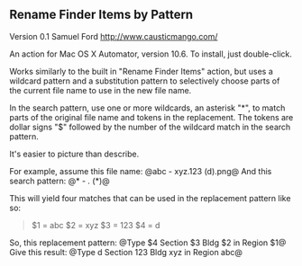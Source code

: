 Rename Finder Items by Pattern
------------------------------

Version 0.1
Samuel Ford
http://www.causticmango.com/

An action for Mac OS X Automator, version 10.6. To install, just 
double-click.

Works similarly to the built in "Rename Finder Items" action, but uses
a wildcard pattern and a substitution pattern to selectively choose
parts of the current file name to use in the new file name.

In the search pattern, use one or more wildcards, an asterisk "*", to
match parts of the original file name and tokens in the replacement.
The tokens are dollar signs "$" followed by the number of the wildcard
match in the search pattern.

It's easier to picture than describe.

For example, assume this file name: @abc - xyz.123 (d).png@
And this search pattern: @* - *.* (*)@

This will yield four matches that can be used in the replacement 
pattern like so:

> $1 = abc
> $2 = xyz
> $3 = 123
> $4 = d

So, this replacement pattern: @Type $4 Section $3 Bldg $2 in Region $1@
Give this result: @Type d Section 123 Bldg xyz in Region abc@
